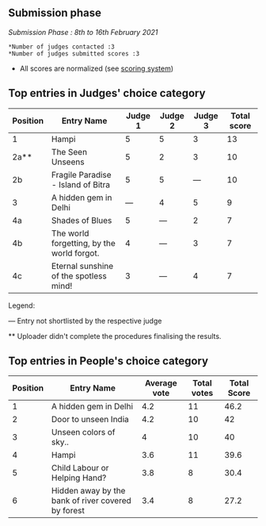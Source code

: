 ## Submission phase
*Submission Phase : 8th to 16th February 2021*

    *Number of judges contacted :3
    *Number of judges submitted scores :3
  
* All scores are normalized (see [scoring system](https://github.com/photography2018/competition/blob/master/scoring.md))

## Top entries in Judges' choice category

|Position	|Entry Name|	Judge 1	| Judge 2	| Judge 3	 |Total score|
|--|--|--|--|--|--|
|1|Hampi|5|5|3|13|
|2a**|The Seen Unseens|5|2|3|10|
|2b|Fragile Paradise - Island of Bitra|5|5|—|10|
|3|A hidden gem in Delhi|—|4|5|9|
|4a|Shades of Blues|5|—|2|7|
|4b|The world forgetting, by the world forgot.|4|—|3|7|
|4c|Eternal sunshine of the spotless mind!|3|—|4|7|

Legend:

 — Entry not shortlisted by the respective judge
 
** Uploader didn't complete the procedures finalising the results.

## Top entries in People's choice category

|Position	|Entry Name|Average vote|Total votes|Total Score|
|--|--|--|--|--|
|1|A hidden gem in Delhi|4.2|11|46.2|
|2|Door to unseen India|4.2|10|42|
|3|Unseen colors of sky..|4|10|40|
|4|Hampi|3.6|11|39.6|
|5|Child Labour or Helping Hand?|3.8|8|30.4|
|6|Hidden away by the bank of river covered by forest|3.4|8|27.2|
